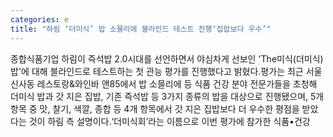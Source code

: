 ```yaml
---
categories: e
title: "하림 ‘더미식’ 밥 소믈리에 블라인드 테스트 진행‘집밥보다 우수’"
---
```

종합식품기업 하림이 즉석밥 2.0시대를 선언하면서 야심차게 선보인 &#39;The미식(더미식) 밥&#39;에 대해 블라인드로 테스트하는 첫 관능 평가를 진행했다고 밝혔다.평가는 최근 서울 신사동 레스토랑&와인바 앤85에서 밥 소믈리에 등 식품 건강 분야 전문가들을 초청해 더미식 밥과 갓 지은 집밥, 기존 즉석밥 등 3가지 종류의 밥을 대상으로 진행됐으며, 5개 항목 중 맛, 찰기, 색깔, 종합 등 4개 항목에서 갓 지은 집밥보다 더 우수한 평점을 받았다는 것이 하림 측 설명이다.‘더미식회’라는 이름으로 이번 평가에 참가한 식품•건강